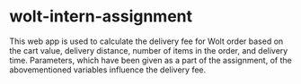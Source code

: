 # wolt-intern-assignment
This web app is used to calculate the delivery fee for Wolt order based on the cart value, delivery distance, number of items in the order, and delivery time. Parameters, which have been given as a part of the assignment, of the abovementioned variables influence the delivery fee.


